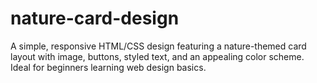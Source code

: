 # nature-card-design
A simple, responsive HTML/CSS design featuring a nature-themed card layout with image, buttons, styled text, and an appealing color scheme. Ideal for beginners learning web design basics.
